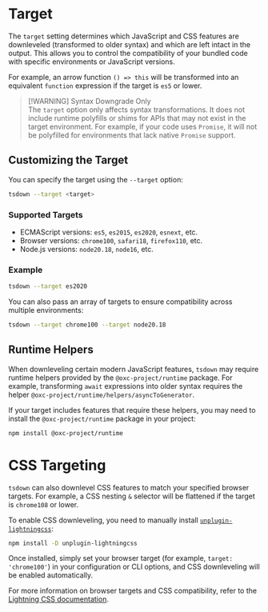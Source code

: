 # Target

The `target` setting determines which JavaScript and CSS features are downleveled (transformed to older syntax) and which are left intact in the output. This allows you to control the compatibility of your bundled code with specific environments or JavaScript versions.

For example, an arrow function `() => this` will be transformed into an equivalent `function` expression if the target is `es5` or lower.

> [!WARNING] Syntax Downgrade Only  
> The `target` option only affects syntax transformations. It does not include runtime polyfills or shims for APIs that may not exist in the target environment. For example, if your code uses `Promise`, it will not be polyfilled for environments that lack native `Promise` support.

## Customizing the Target

You can specify the target using the `--target` option:

```bash
tsdown --target <target>
```

### Supported Targets

- ECMAScript versions: `es5`, `es2015`, `es2020`, `esnext`, etc.
- Browser versions: `chrome100`, `safari18`, `firefox110`, etc.
- Node.js versions: `node20.18`, `node16`, etc.

### Example

```bash
tsdown --target es2020
```

You can also pass an array of targets to ensure compatibility across multiple environments:

```bash
tsdown --target chrome100 --target node20.18
```

## Runtime Helpers

When downleveling certain modern JavaScript features, `tsdown` may require runtime helpers provided by the `@oxc-project/runtime` package. For example, transforming `await` expressions into older syntax requires the helper `@oxc-project/runtime/helpers/asyncToGenerator`.

If your target includes features that require these helpers, you may need to install the `@oxc-project/runtime` package in your project:

```bash
npm install @oxc-project/runtime
```

# CSS Targeting

`tsdown` can also downlevel CSS features to match your specified browser targets. For example, a CSS nesting `&` selector will be flattened if the target is `chrome108` or lower.

To enable CSS downleveling, you need to manually install [`unplugin-lightningcss`](https://github.com/unplugin/unplugin-lightningcss):

```bash
npm install -D unplugin-lightningcss
```

Once installed, simply set your browser target (for example, `target: 'chrome100'`) in your configuration or CLI options, and CSS downleveling will be enabled automatically.

For more information on browser targets and CSS compatibility, refer to the [Lightning CSS documentation](https://lightningcss.dev/).
